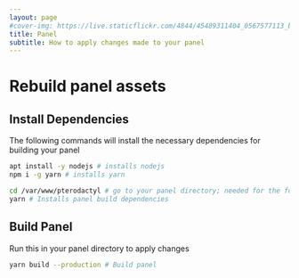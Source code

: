```yaml
---
layout: page
#cover-img: https://live.staticflickr.com/4844/45489311404_0567577113_b.jpg
title: Panel
subtitle: How to apply changes made to your panel
---
```

# Rebuild panel assets 
## Install Dependencies
The following commands will install the necessary dependencies for building your panel
```bash
apt install -y nodejs # installs nodejs
npm i -g yarn # installs yarn

cd /var/www/pterodactyl # go to your panel directory; needed for the following command
yarn # Installs panel build dependencies
```
## Build Panel
Run this in your panel directory to apply changes
```bash
yarn build --production # Build panel
```
